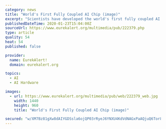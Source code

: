 ```yaml
---
category: news
title: "World's First Fully Coupled AI Chip (image)"
excerpt: "Scientists have developed the world's first fully coupled AI chip that can solve the traveling salesman problem for 22 cities instantly, something that would take about 1,200 years for a high-performance von Neumann CPU. Disclaimer: AAAS and EurekAlert! are not responsible for the accuracy of news releases posted to EurekAlert! by contributing ..."
publishedDateTime: 2020-01-23T15:04:00Z
sourceUrl: https://www.eurekalert.org/multimedia/pub/222379.php
type: article
quality: 54
heat: 54
published: false

provider:
  name: EurekAlert!
  domain: eurekalert.org

topics:
  - AI
  - AI Hardware

images:
  - url: https://www.eurekalert.org/multimedia/pub/web/222379_web.jpg
    width: 1440
    height: 960
    title: "World's First Fully Coupled AI Chip (image)"

secured: "w/XM7Bz81gXw8dAIYGDSsla6ojQP03rRyeJ6YNXU4KdVdNAGxPaAQjuQ6Tor87q5TRbtvQFYTrbKspkQgCfAF/JWpD1SSbxyYpM6b4Yl4I8EMels+zbW52pw3pQJgsyX54vJOSAJJ+39PvWD6ayGP5gKNm8owJgdKkRtKWhofaCtZCjYqBSbYqyk2HbbIzvq7Hb554gO9Ds9TVswJEjW6mbIuG98L+ROwZpWaATddtV8G5b5DFZHxvom6eDy25ZL4cNwvEzaB6h+jIyb5t+z+h+/7Z943Na7XDLt7M8U1ROOIAjlyqboZJE3RWVDlEV6;PtGQiqEmIEOBgS+PvREtyg=="
---
```


